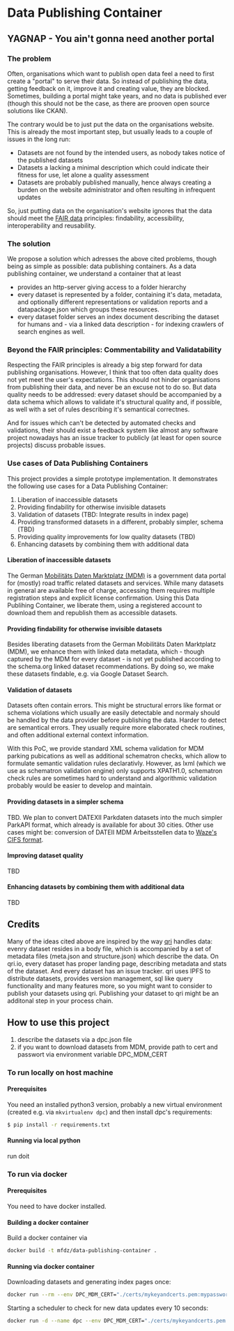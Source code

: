 # Data Publishing Container
## YAGNAP - You ain't gonna need another portal

### The problem
Often, organisations which want to publish open data feel a need to first create a "portal" to serve their data. So instead of publishing the data, getting feedback on it, improve it and creating value, they are blocked. Sometimes, building a portal might take years, and no data is published ever (though this should not be the case, as there are prooven open source solutions like CKAN).

The contrary would be to just put the data on the organisations website. This is already the most important step, but usually leads to a couple of issues in the long run:

* Datasets are not found by the intended users, as nobody takes notice of the published datasets
* Datasets a lacking a minimal description which could indicate their fitness for use, let alone a quality assessment
* Datasets are probably published manually, hence always creating a burden on the website administrator and often resulting in infrequent updates

So, just putting data on the organisation's website ignores that the data should meet the [FAIR data](https://www.go-fair.org/) principles: findability, accessibility, interoperability and reusability.

### The solution
We propose a solution which adresses the above cited problems, though being as simple as possible: data publishing containers.
As a data publishing container, we understand a container that at least

* provides an http-server giving access to a folder hierarchy
* every dataset is represented by a folder, containing it's data, metadata, and optionally different representations or validation reports and a datapackage.json which groups these resources.
* every dataset folder serves an index document describing the dataset for humans and  - via a linked data description - for indexing crawlers of search engines as well.


### Beyond the FAIR principles: Commentability and Validatability
Respecting the FAIR principles is already a big step forward for data publishing organisations.
However, I think that too often data quality does not yet meet the user's expectations. This should not hinder organisations from publishing their data, and never be an excuse not to do so. But data quality needs to be addressed: every dataset should be accompanied by a data schema which allows to validate it's structural quality and, if possible, as well with a set of rules describing it's semantical correctnes.

And for issues which can't be detected by automated checks and validations, their should exist a feedback system like almost any software project nowadays has an issue tracker to publicly (at least for open source projects) discuss probable issues.

### Use cases of Data Publishing Containers

This project provides a simple prototype implementation. It demonstrates the following use cases for a Data Publishing Container:

1) Liberation of inaccessible datasets
2) Providing findability for otherwise invisible datasets
3) Validation of datasets (TBD: Integrate results in index page)
4) Providing transformed datasets in a different, probably simpler, schema (TBD)
5) Providing quality improvements for low quality datasets (TBD)
6) Enhancing datasets by combining them with additional data

#### Liberation of inaccessible datasets
The German [Mobilitäts Daten Marktplatz (MDM)]() is a government data portal for (mostly) road traffic related datasets and services. While many datasets in general are available free of charge, accessing them requires multiple registration steps and explicit license confirmation. Using this Data Publihing Container, we liberate them, using a registered account to download them and republish them as accessible datasets.

#### Providing findability for otherwise invisible datasets
Besides liberating datasets from the German Mobilitäts Daten Marktplatz (MDM), we enhance them with linked data metadata, which - though captured by the MDM for every dataset - is not yet published according to the schema.org linked dataset recommendations. By doing so, we make these datasets findable, e.g. via Google Dataset Search.

#### Validation of datasets
Datasets often contain errors. This might be structural errors like format or schema violations which usually are easily detectable and normaly should be handled by the data provider before publishing the data. Harder to detect are semantical errors. They usually require more elaborated check routines, and often additional external context information. 

With this PoC, we provide standard XML schema validation for MDM parking pubications as well as additional schematron checks, which allow to formulate semantic validation rules declarativly. However, as lxml (which we use as schematron validation engine) only supports XPATH1.0, schematron check rules are sometimes hard to understand and algorithmic validation probably would be easier to develop and maintain.  

#### Providing datasets in a simpler schema

TBD. We plan to convert DATEXII Parkdaten datasets into the much simpler ParkAPI format, which already is available for about 30 cities. Other use cases might be: conversion of DATEII MDM Arbeitsstellen data to [Waze's CIFS format](https://developers.google.com/waze/data-feed/feed-setup).

#### Improving dataset quality

TBD

#### Enhancing datasets by combining them with additional data

TBD

## Credits
Many of the ideas cited above are inspired by the way [qri](https://qri.io) handles data: evenry dataset resides in a body file, which is accompanied by a set of metadata files (meta.json and structure.json) which describe the data. On qri.io, every dataset has proper landing page, describing metadata and stats of the dataset. And every dataset has an issue tracker.
qri uses IPFS to distribute datasets, provides version management, sql like query functionality and many features more, so you might want to consider to publish your datasets using qri. Publishing your dataset to qri might be an additonal step in your process chain.

## How to use this project
1) describe the datasets via a dpc.json file
2) if you want to download datasets from MDM, provide path to cert and passwort via environment variable DPC_MDM_CERT


### To run locally on host machine

#### Prerequisites
You need an installed python3 version, probably a new virtual environment (created e.g. via `mkvirtualenv dpc`) and then install dpc's requirements:

```sh
$ pip install -r requirements.txt
``` 

#### Running via local python
 run doit

### To run via docker

#### Prerequisites
You need to have docker installed.

#### Building a docker container
Build a docker container via

```sh
docker build -t mfdz/data-publishing-container .
```

#### Running via docker container
Downloading datasets and generating index pages once:

```sh
docker run --rm --env DPC_MDM_CERT="./certs/mykeyandcerts.pem:mypassword" -v $(PWD)/certs:/usr/src/app/certs -v $(PWD)/out:/usr/src/app/out mfdz/data-publishing-container```
```

Starting a scheduler to check for new data updates every 10 seconds:

```sh
docker run -d --name dpc --env DPC_MDM_CERT="./certs/mykeyandcerts.pem:mypassword" -v $(PWD)/certs:/usr/src/app/certs -v $(PWD)/out:/usr/src/app/out mfdz/data-publishing-container``` dpc.py
```

